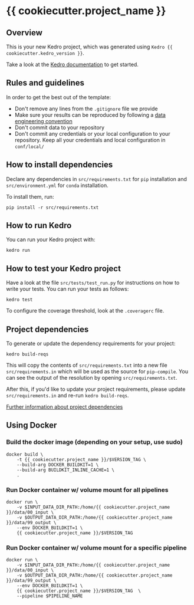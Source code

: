 # {{ cookiecutter.project_name }}

## Overview

This is your new Kedro project, which was generated using `Kedro {{ cookiecutter.kedro_version }}`.

Take a look at the [Kedro documentation](https://kedro.readthedocs.io) to get started.

## Rules and guidelines

In order to get the best out of the template:

* Don't remove any lines from the `.gitignore` file we provide
* Make sure your results can be reproduced by following a [data engineering convention](https://kedro.readthedocs.io/en/stable/11_faq/01_faq.html#what-is-data-engineering-convention)
* Don't commit data to your repository
* Don't commit any credentials or your local configuration to your repository. Keep all your credentials and local configuration in `conf/local/`

## How to install dependencies

Declare any dependencies in `src/requirements.txt` for `pip` installation and `src/environment.yml` for `conda` installation.

To install them, run:

```
pip install -r src/requirements.txt
```

## How to run Kedro

You can run your Kedro project with:

```
kedro run
```

## How to test your Kedro project

Have a look at the file `src/tests/test_run.py` for instructions on how to write your tests. You can run your tests as follows:

```
kedro test
```

To configure the coverage threshold, look at the `.coveragerc` file.


## Project dependencies

To generate or update the dependency requirements for your project:

```
kedro build-reqs
```

This will copy the contents of `src/requirements.txt` into a new file `src/requirements.in` which will be used as the source for `pip-compile`. You can see the output of the resolution by opening `src/requirements.txt`.

After this, if you'd like to update your project requirements, please update `src/requirements.in` and re-run `kedro build-reqs`.

[Further information about project dependencies](https://kedro.readthedocs.io/en/stable/04_kedro_project_setup/01_dependencies.html#project-specific-dependencies)


## Using Docker

### Build the docker image (depending on your setup, use sudo)
```
docker build \
    -t {{ cookiecutter.project_name }}/$VERSION_TAG \
    --build-arg DOCKER_BUILDKIT=1 \
    --build-arg BUILDKIT_INLINE_CACHE=1 \
    .
```

### Run Docker container w/ volume mount for all pipelines
```
docker run \
    -v $INPUT_DATA_DIR_PATH:/home/{{ cookiecutter.project_name }}/data/00_input \
    -v $OUTPUT_DATA_DIR_PATH:/home/{{ cookiecutter.project_name }}/data/99_output \
    --env DOCKER_BUILDKIT=1 \
    {{ cookiecutter.project_name }}/$VERSION_TAG 
```

### Run Docker container w/ volume mount for a specific pipeline
```
docker run \
    -v $INPUT_DATA_DIR_PATH:/home/{{ cookiecutter.project_name }}/data/00_input \
    -v $OUTPUT_DATA_DIR_PATH:/home/{{ cookiecutter.project_name }}/data/99_output \
    --env DOCKER_BUILDKIT=1 \
    {{ cookiecutter.project_name }}/$VERSION_TAG  \
    --pipeline $PIPELINE_NAME
```
